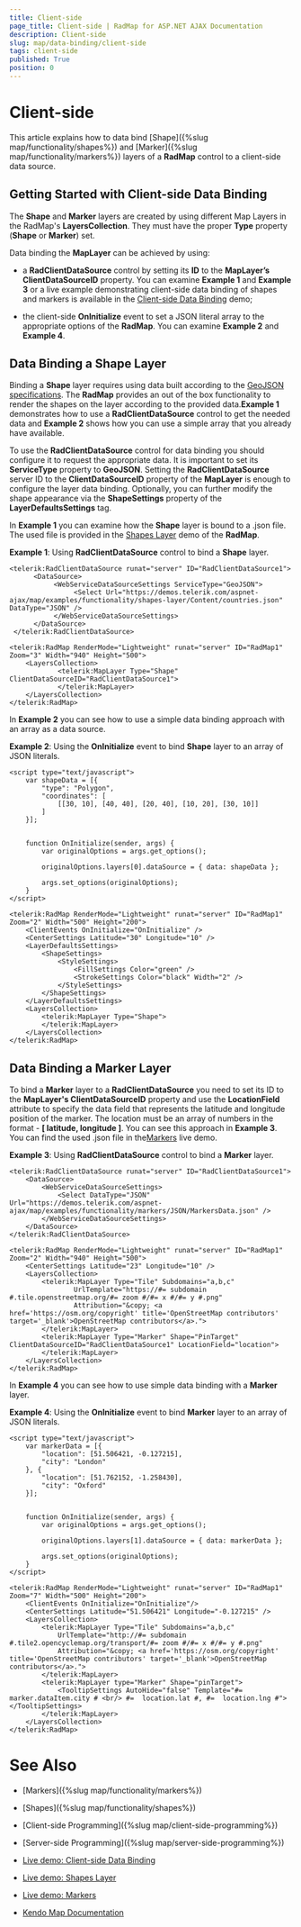 ```yaml
---
title: Client-side
page_title: Client-side | RadMap for ASP.NET AJAX Documentation
description: Client-side
slug: map/data-binding/client-side
tags: client-side
published: True
position: 0
---
```


# Client-side

This article explains how to data bind [Shape]({%slug map/functionality/shapes%}) and [Marker]({%slug map/functionality/markers%}) layers of a **RadMap** control to a client-side data source.

## Getting Started with Client-side Data Binding

The **Shape** and **Marker** layers are created by using different Map Layers in the RadMap's **LayersCollection**. They must have the proper **Type** property (**Shape** or **Marker**) set.

Data binding the **MapLayer** can be achieved by using:

* a **RadClientDataSource** control by setting its **ID** to the **MapLayer’s ClientDataSourceID** property. You can examine **Example 1** and **Example 3** or a live example demonstrating client-side data binding of shapes and markers is available in the [Client-side Data Binding](https://demos.telerik.com/aspnet-ajax/map/examples/data-binding/client-side-data-binding/defaultcs.aspx) demo;

* the client-side **OnInitialize** event to set a JSON literal array to the appropriate options of the **RadMap**. You can examine **Example 2** and **Example 4**.

## Data Binding a Shape Layer

Binding a **Shape** layer requires using data built according to the [GeoJSON specifications](https://geojson.org/geojson-spec.html). The **RadMap** provides an out of the box functionality to render the shapes on the layer according to the provided data.**Example 1** demonstrates how to use a **RadClientDataSource** control to get the needed data and **Example 2** shows how you can use a simple array that you already have available.

To use the **RadClientDataSource** control for data binding you should configure it to request the appropriate data. It is important to set its **ServiceType** property to **GeoJSON**. Setting the **RadClientDataSource** server ID to the **ClientDataSourceID** property of the **MapLayer** is enough to configure the layer data binding. Optionally, you can further modify the shape appearance via the **ShapeSettings** property of the **LayerDefaultsSettings** tag.

In **Example 1** you can examine how the **Shape** layer is bound to a .json file. The used file is provided in the	[Shapes Layer](https://demos.telerik.com/aspnet-ajax/map/examples/functionality/shapes-layer/defaultcs.aspx) demo of the **RadMap**.

**Example 1**: Using **RadClientDataSource** control to bind a **Shape** layer.

````ASP.NET
<telerik:RadClientDataSource runat="server" ID="RadClientDataSource1">
	  <DataSource>
		   <WebServiceDataSourceSettings ServiceType="GeoJSON">
				<Select Url="https://demos.telerik.com/aspnet-ajax/map/examples/functionality/shapes-layer/Content/countries.json" DataType="JSON" />
		   </WebServiceDataSourceSettings>
	  </DataSource>
 </telerik:RadClientDataSource>

<telerik:RadMap RenderMode="Lightweight" runat="server" ID="RadMap1" Zoom="3" Width="940" Height="500">
	<LayersCollection>
			<telerik:MapLayer Type="Shape" ClientDataSourceID="RadClientDataSource1">
			</telerik:MapLayer>
	</LayersCollection>
</telerik:RadMap>
````

In **Example 2** you can see how to use a simple data binding approach with an array as a data source.

**Example 2**: Using the **OnInitialize** event to bind **Shape** layer to an array of JSON literals.

````ASP.NET
<script type="text/javascript">
	var shapeData = [{
		"type": "Polygon",
		"coordinates": [
			[[30, 10], [40, 40], [20, 40], [10, 20], [30, 10]]
		]
	}];


	function OnInitialize(sender, args) {
		var originalOptions = args.get_options();

		originalOptions.layers[0].dataSource = { data: shapeData };

		args.set_options(originalOptions);
	}
</script>

<telerik:RadMap RenderMode="Lightweight" runat="server" ID="RadMap1" Zoom="2" Width="500" Height="200"> 
	<ClientEvents OnInitialize="OnInitialize" />
	<CenterSettings Latitude="30" Longitude="10" />
	<LayerDefaultsSettings>
		<ShapeSettings>
			<StyleSettings>
				<FillSettings Color="green" />
				<StrokeSettings Color="black" Width="2" />
			</StyleSettings>
		</ShapeSettings>
	</LayerDefaultsSettings>
	<LayersCollection>
		<telerik:MapLayer Type="Shape">
		</telerik:MapLayer>
	</LayersCollection>
</telerik:RadMap>
````

## Data Binding a Marker Layer

To bind a **Marker** layer to a **RadClientDataSource** you need to set its ID to the **MapLayer's ClientDataSourceID** property and use the **LocationField** attribute to specify the data field that represents the latitude and longitude position of the marker. The location must be an array of numbers in the format - **[ latitude, longitude ]**. You can see this approach in **Example 3**. You can find the used .json file in the[Markers](https://demos.telerik.com/aspnet-ajax/map/examples/functionality/markers/defaultcs.aspx) live demo.

**Example 3**: Using **RadClientDataSource** control to bind a **Marker** layer.

````ASP.NET
<telerik:RadClientDataSource runat="server" ID="RadClientDataSource1">
	<DataSource>
		<WebServiceDataSourceSettings>
			<Select DataType="JSON" Url="https://demos.telerik.com/aspnet-ajax/map/examples/functionality/markers/JSON/MarkersData.json" />
		</WebServiceDataSourceSettings>
	</DataSource>
</telerik:RadClientDataSource>

<telerik:RadMap RenderMode="Lightweight" runat="server" ID="RadMap1" Zoom="2" Width="940" Height="500">
	<CenterSettings Latitude="23" Longitude="10" />
	<LayersCollection>
		<telerik:MapLayer Type="Tile" Subdomains="a,b,c"
				UrlTemplate="https://#= subdomain #.tile.openstreetmap.org/#= zoom #/#= x #/#= y #.png"
				Attribution="&copy; <a href='https://osm.org/copyright' title='OpenStreetMap contributors' target='_blank'>OpenStreetMap contributors</a>.">
		</telerik:MapLayer>
		<telerik:MapLayer Type="Marker" Shape="PinTarget" ClientDataSourceID="RadClientDataSource1" LocationField="location">
		</telerik:MapLayer>
	</LayersCollection>
</telerik:RadMap>
````

In **Example 4** you can see how to use simple data binding with a **Marker** layer.

**Example 4**: Using the **OnInitialize** event to bind **Marker** layer to an array of JSON literals.

````ASP.NET
<script type="text/javascript">
	var markerData = [{
		"location": [51.506421, -0.127215],
		"city": "London"
	}, {
		"location": [51.762152, -1.258430],
		"city": "Oxford"
	}];


	function OnInitialize(sender, args) {
		var originalOptions = args.get_options();

		originalOptions.layers[1].dataSource = { data: markerData };

		args.set_options(originalOptions);
	}
</script>

<telerik:RadMap RenderMode="Lightweight" runat="server" ID="RadMap1" Zoom="7" Width="500" Height="200">
	<ClientEvents OnInitialize="OnInitialize"/> 
	<CenterSettings Latitude="51.506421" Longitude="-0.127215" />
	<LayersCollection>
		<telerik:MapLayer Type="Tile" Subdomains="a,b,c"
			UrlTemplate="http://#= subdomain #.tile2.opencyclemap.org/transport/#= zoom #/#= x #/#= y #.png"
			Attribution="&copy; <a href='https://osm.org/copyright' title='OpenStreetMap contributors' target='_blank'>OpenStreetMap contributors</a>.">
		</telerik:MapLayer>
		<telerik:MapLayer type="Marker" Shape="pinTarget">
			<TooltipSettings AutoHide="false" Template="#= marker.dataItem.city # <br/> #=  location.lat #, #=  location.lng #"></TooltipSettings>
		</telerik:MapLayer>
	</LayersCollection>
</telerik:RadMap>
````

# See Also

 * [Markers]({%slug map/functionality/markers%})

 * [Shapes]({%slug map/functionality/shapes%})

 * [Client-side Programming]({%slug map/client-side-programming%})

 * [Server-side Programming]({%slug map/server-side-programming%})

 * [Live demo: Client-side Data Binding](https://demos.telerik.com/aspnet-ajax/map/examples/data-binding/client-side-data-binding/defaultcs.aspx)

 * [Live demo: Shapes Layer](https://demos.telerik.com/aspnet-ajax/map/examples/functionality/shapes-layer/defaultcs.aspx)

 * [Live demo: Markers](https://demos.telerik.com/aspnet-ajax/map/examples/functionality/markers/defaultcs.aspx)

 * [Kendo Map Documentation](https://docs.telerik.com/kendo-ui/api/dataviz/map)
